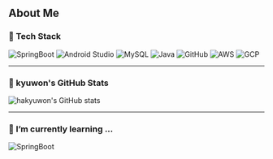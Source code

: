 ## About Me
 
### 🦖 Tech Stack 
![SpringBoot](https://img.shields.io/badge/SpringBoot-6DB33F?style=flat&logo=springboot&logoColor=white)
![Android Studio](https://img.shields.io/badge/Android%20Studio-3DDC84?style=flat&logo=android-studio&logoColor=white)
![MySQL](https://img.shields.io/badge/MySQL-4479A1?style=flat&logo=mysql&logoColor=white)
![Java](https://img.shields.io/badge/Java-007396?style=flat&logo=java&logoColor=white)
![GitHub](https://img.shields.io/badge/GitHub-181717?style=flat&logo=github&logoColor=white)
![AWS](https://img.shields.io/badge/AWS-232F3E?style=flat&logo=amazon-aws&logoColor=white)
![GCP](https://img.shields.io/badge/Google%20Cloud-4285F4?style=flat&logo=google-cloud&logoColor=white)

---
 
### 🐸 kyuwon's GitHub Stats

![hakyuwon's GitHub stats](https://github-readme-stats.vercel.app/api?username=hakyuwon&hide=stars&show_icons=true&theme=vue)

---

### 🌱 I’m currently learning ...
![SpringBoot](https://img.shields.io/badge/SpringBoot-6DB33F?style=flat&logo=springboot&logoColor=white)

<!--
**hakyuwon/hakyuwon** is a ✨ _special_ ✨ repository because its `README.md` (this file) appears on your GitHub profile.

Here are some ideas to get you started:

- 🔭 I’m currently working on ...
- 🌱 I’m currently learning ...
- 👯 I’m looking to collaborate on ...
- 🤔 I’m looking for help with ...
- 💬 Ask me about ...
- 📫 How to reach me: ...
- 😄 Pronouns: ...
- ⚡ Fun fact: ...
-->
